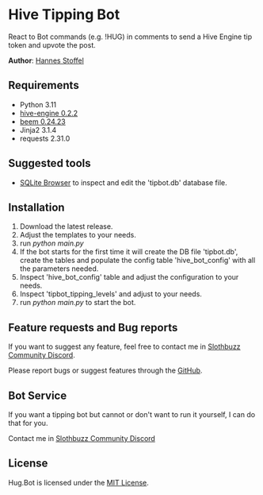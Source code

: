 # Hive Tipping Bot

React to Bot commands (e.g. !HUG) in comments to send a Hive Engine tip token and upvote the post.

**Author**: [Hannes Stoffel](https://peakd.com/@hannes-stoffel)

## Requirements

- Python 3.11
- [hive-engine 0.2.2](https://github.com/holgern/hiveengine)
- [beem 0.24.23](https://github.com/holgern/beem)
- Jinja2 3.1.4
- requests 2.31.0


## Suggested tools

 - [SQLite Browser](https://sqlitebrowser.org/) to inspect and edit the 'tipbot.db' database file.

## Installation

1. Download the latest release.
2. Adjust the templates to your needs.
3. run *python main.py*
4. If the bot starts for the first time it will create the DB file 'tipbot.db', create the tables and populate the config table 'hive_bot_config' with all the parameters needed.
5. Inspect 'hive_bot_config' table and adjust the configuration to your needs.
6. Inspect 'tipbot_tipping_levels' and adjust to your needs.
7. run *python main.py* to start the bot.


## Feature requests and Bug reports

If you want to suggest any feature, feel free to contact me in [Slothbuzz Community Discord](https://discord.gg/Qkx8kpbUJr).

Please report bugs or suggest features through the [GitHub](https://github.com/hannes-stoffel/hug.bot).

## Bot Service

If you want a tipping bot but cannot or don't want to run it yourself, I can do that for you.

Contact me in [Slothbuzz Community Discord](https://discord.gg/Qkx8kpbUJr) 

## License

Hug.Bot is licensed under the [MIT License](https://opensource.org/license/mit).

